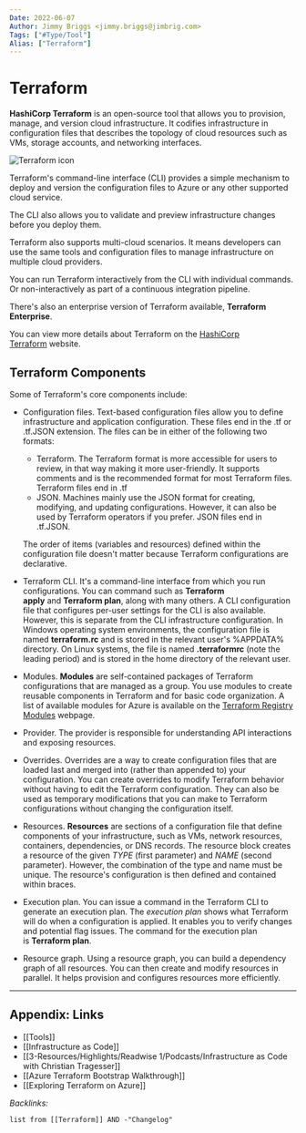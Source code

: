 ```yaml
---
Date: 2022-06-07
Author: Jimmy Briggs <jimmy.briggs@jimbrig.com>
Tags: ["#Type/Tool"]
Alias: ["Terraform"]
---
```


# Terraform

**HashiCorp Terraform** is an open-source tool that allows you to provision, manage, and version cloud infrastructure. It codifies infrastructure in configuration files that describes the topology of cloud resources such as VMs, storage accounts, and networking interfaces.

![Terraform icon](https://docs.microsoft.com/en-us/learn/wwl-azure/implement-terraform/media/terraform-icon-30fbaf58.png)

Terraform's command-line interface (CLI) provides a simple mechanism to deploy and version the configuration files to Azure or any other supported cloud service.

The CLI also allows you to validate and preview infrastructure changes before you deploy them.

Terraform also supports multi-cloud scenarios. It means developers can use the same tools and configuration files to manage infrastructure on multiple cloud providers.

You can run Terraform interactively from the CLI with individual commands. Or non-interactively as part of a continuous integration pipeline.

There's also an enterprise version of Terraform available, **Terraform Enterprise**.

You can view more details about Terraform on the [HashiCorp Terraform](https://www.terraform.io/) website.

## Terraform Components

Some of Terraform's core components include:

-   Configuration files. Text-based configuration files allow you to define infrastructure and application configuration. These files end in the .tf or .tf.JSON extension. The files can be in either of the following two formats:
    
    -   Terraform. The Terraform format is more accessible for users to review, in that way making it more user-friendly. It supports comments and is the recommended format for most Terraform files. Terraform files end in .tf
    -   JSON. Machines mainly use the JSON format for creating, modifying, and updating configurations. However, it can also be used by Terraform operators if you prefer. JSON files end in .tf.JSON.
    
    The order of items (variables and resources) defined within the configuration file doesn't matter because Terraform configurations are declarative.
    
-   Terraform CLI. It's a command-line interface from which you run configurations. You can command such as **Terraform apply** and **Terraform plan**, along with many others. A CLI configuration file that configures per-user settings for the CLI is also available. However, this is separate from the CLI infrastructure configuration. In Windows operating system environments, the configuration file is named **terraform.rc** and is stored in the relevant user's %APPDATA% directory. On Linux systems, the file is named **.terraformrc** (note the leading period) and is stored in the home directory of the relevant user.
    
-   Modules. **Modules** are self-contained packages of Terraform configurations that are managed as a group. You use modules to create reusable components in Terraform and for basic code organization. A list of available modules for Azure is available on the [Terraform Registry Modules](https://registry.terraform.io/) webpage.
    
-   Provider. The provider is responsible for understanding API interactions and exposing resources.
    
-   Overrides. Overrides are a way to create configuration files that are loaded last and merged into (rather than appended to) your configuration. You can create overrides to modify Terraform behavior without having to edit the Terraform configuration. They can also be used as temporary modifications that you can make to Terraform configurations without changing the configuration itself.
    
-   Resources. **Resources** are sections of a configuration file that define components of your infrastructure, such as VMs, network resources, containers, dependencies, or DNS records. The resource block creates a resource of the given _TYPE_ (first parameter) and _NAME_ (second parameter). However, the combination of the type and name must be unique. The resource's configuration is then defined and contained within braces.
    
-   Execution plan. You can issue a command in the Terraform CLI to generate an execution plan. The _execution plan_ shows what Terraform will do when a configuration is applied. It enables you to verify changes and potential flag issues. The command for the execution plan is **Terraform plan**.
    
-   Resource graph. Using a resource graph, you can build a dependency graph of all resources. You can then create and modify resources in parallel. It helps provision and configures resources more efficiently.

***

## Appendix: Links

- [[Tools]]
- [[Infrastructure as Code]]
- [[3-Resources/Highlights/Readwise 1/Podcasts/Infrastructure as Code with Christian Tragesser]]
- [[Azure Terraform Bootstrap Walkthrough]]
- [[Exploring Terraform on Azure]]

*Backlinks:*

```dataview
list from [[Terraform]] AND -"Changelog"
```